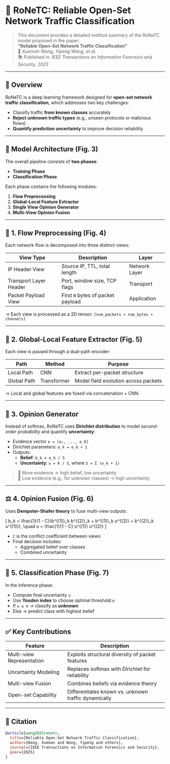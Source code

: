 # 📘 RoNeTC: Reliable Open-Set Network Traffic Classification

> This document provides a detailed method summary of the RoNeTC model proposed in the paper:  
> **"Reliable Open-Set Network Traffic Classification"**  
> 📝 *Xueman Wang, Yipeng Wang, et al.*  
> 📚 Published in: *IEEE Transactions on Information Forensics and Security, 2025*

---

## 🚀 Overview

RoNeTC is a deep learning framework designed for **open-set network traffic classification**, which addresses two key challenges:

- Classify traffic **from known classes** accurately
- **Reject unknown traffic types** (e.g., unseen protocols or malicious flows)
- **Quantify prediction uncertainty** to improve decision reliability

---

## 🧠 Model Architecture (Fig. 3)

The overall pipeline consists of **two phases**:

- **Training Phase**
- **Classification Phase**

Each phase contains the following modules:

1. **Flow Preprocessing**
2. **Global-Local Feature Extractor**
3. **Single View Opinion Generator**
4. **Multi-View Opinion Fusion**

---

## 🔁 1. Flow Preprocessing (Fig. 4)

Each network flow is decomposed into three distinct views:

| View Type                | Description                          | Layer         |
|--------------------------|--------------------------------------|---------------|
| IP Header View           | Source IP, TTL, total length         | Network Layer |
| Transport Layer Header   | Port, window size, TCP flags         | Transport     |
| Packet Payload View      | First `N` bytes of packet payload    | Application   |

→ Each view is processed as a 2D tensor: `[num_packets × num_bytes × channels]`

---

## 🧩 2. Global-Local Feature Extractor (Fig. 5)

Each view is passed through a dual-path encoder:

| Path       | Method         | Purpose                                 |
|------------|----------------|-----------------------------------------|
| Local Path | CNN            | Extract per-packet structure            |
| Global Path| Transformer    | Model field evolution across packets    |

→ Local and global features are fused via concatenation + CNN.

---

## 🔐 3. Opinion Generator

Instead of softmax, RoNeTC uses **Dirichlet distribution** to model *second-order probability* and quantify **uncertainty**:

- Evidence vector `e = [e₁, ..., e_K]`
- Dirichlet parameters: `α_k = e_k + 1`
- Outputs:
  - **Belief**: `b_k = e_k / S`
  - **Uncertainty**: `u = K / S`, where `S = Σ (e_k + 1)`

> 📌 More evidence → high belief, low uncertainty  
> 🚫 Low evidence (e.g., for unknown classes) → high uncertainty

---

## ⚖️ 4. Opinion Fusion (Fig. 6)

Uses **Dempster-Shafer theory** to fuse multi-view outputs:

\[
b_k = \frac{1}{1 - C}(b^{(1)}_k b^{(2)}_k + b^{(1)}_k u^{(2)} + b^{(2)}_k u^{(1)}), \quad u = \frac{1}{1 - C} u^{(1)} u^{(2)}
\]

- `C` is the conflict coefficient between views
- Final decision includes:
  - Aggregated belief over classes
  - Combined uncertainty

---

## 🧪 5. Classification Phase (Fig. 7)

In the inference phase:

- Compute final uncertainty `u`
- Use **Youden index** to choose optimal threshold `σ`
- If `u ≥ σ` → classify as **unknown**
- Else → predict class with highest belief

---

## ✅ Key Contributions

| Feature                    | Description                                           |
|----------------------------|-------------------------------------------------------|
| Multi-view Representation | Exploits structural diversity of packet features      |
| Uncertainty Modeling       | Replaces softmax with Dirichlet for reliability       |
| Multi-view Fusion          | Combines beliefs via evidence theory                 |
| Open-set Capability        | Differentiates known vs. unknown traffic dynamically  |

---

## 📎 Citation

```bibtex
@article{wang2025ronetc,
  title={Reliable Open-Set Network Traffic Classification},
  author={Wang, Xueman and Wang, Yipeng and others},
  journal={IEEE Transactions on Information Forensics and Security},
  year={2025}
}
